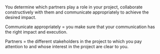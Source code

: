 You determine which partners play a role in your project, collaborate constructively with them and communicate appropriately to achieve the desired impact.

Communicate appropriately = you make sure that your communication has the right impact and execution.

Partners = the different stakeholders in the project to which you pay attention to and whose interest in the project are clear to you.
